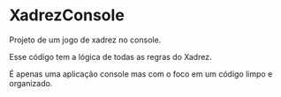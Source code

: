 # XadrezConsole
Projeto de um jogo de xadrez no console.

Esse código tem a lógica de todas as regras do Xadrez.

É apenas uma aplicação console mas com o foco em um código limpo e organizado.
